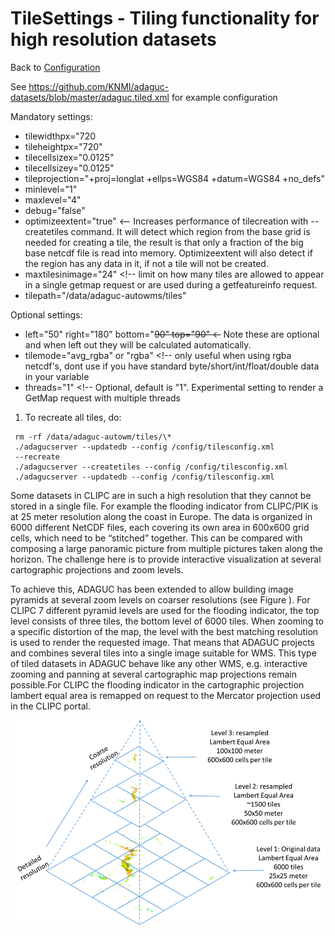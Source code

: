TileSettings - Tiling functionality for high resolution datasets
================================================================

Back to [Configuration](./Configuration.md)

See https://github.com/KNMI/adaguc-datasets/blob/master/adaguc.tiled.xml
for example configuration

Mandatory settings:

-   tilewidthpx="720
-   tileheightpx="720"
-   tilecellsizex="0.0125"
-   tilecellsizey="0.0125"
-   tileprojection="+proj=longlat +ellps=WGS84 +datum=WGS84 +no_defs"
-   minlevel="1"
-   maxlevel="4"
-   debug="false"
-   optimizeextent="true" <-- Increases performance of tilecreation
    with --createtiles command. It will detect which region from the
    base grid is needed for creating a tile, the result is that only a
    fraction of the big base netcdf file is read into memory.
    Optimizeextent will also detect if the region has any data in it, if
    not a tile will not be created.
-   maxtilesinimage="24" <!-- limit on how many tiles are allowed to
    appear in a single getmap request or are used during a
    getfeatureinfo request.
-   tilepath="/data/adaguc-autowms/tiles"

Optional settings:

-   left="50" right="180" bottom="~~90" top="90" <-~~ Note these are
    optional and when left out they will be calculated automatically.
-   tilemode="avg_rgba" or "rgba" <!-- only useful when using rgba
    netcdf's, dont use if you have standard byte/short/int/float/double
    data in your variable
-   threads="1" <!-- Optional, default is "1". Experimental setting
    to render a GetMap request with multiple threads


1.  To recreate all tiles, do:
   ```
    rm -rf /data/adaguc-autowm/tiles/\*
    ./adagucserver --updatedb --config /config/tilesconfig.xml
    --recreate
    ./adagucserver --createtiles --config /config/tilesconfig.xml
    ./adagucserver --updatedb --config /config/tilesconfig.xml
  ```

Some datasets in CLIPC are in such a high resolution that they cannot be
stored in a single file. For example the flooding indicator from
CLIPC/PIK is at 25 meter resolution along the coast in Europe. The data
is organized in 6000 different NetCDF files, each covering its own area
in 600x600 grid cells, which need to be “stitched” together. This can be
compared with composing a large panoramic picture from multiple pictures
taken along the horizon. The challenge here is to provide interactive
visualization at several cartographic projections and zoom levels.

To achieve this, ADAGUC has been extended to allow building image
pyramids at several zoom levels on coarser resolutions (see Figure ).
For CLIPC 7 different pyramid levels are used for the flooding
indicator, the top level consists of three tiles, the bottom level of
6000 tiles. When zooming to a specific distortion of the map, the level
with the best matching resolution is used to render the requested image.
That means that ADAGUC projects and combines several tiles into a single
image suitable for WMS. This type of tiled datasets in ADAGUC behave
like any other WMS, e.g. interactive zooming and panning at several
cartographic map projections remain possible.For CLIPC the flooding
indicator in the cartographic projection lambert equal area is remapped
on request to the Mercator projection used in the CLIPC portal.

![](Adaguc-server-TileSettings-Pyramid.png)
